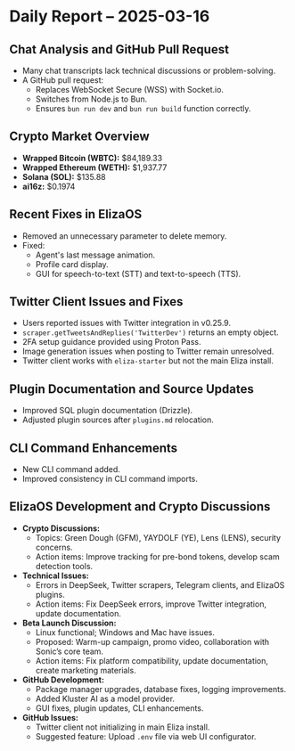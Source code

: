 # Daily Report – 2025-03-16

## Chat Analysis and GitHub Pull Request

- Many chat transcripts lack technical discussions or problem-solving.
- A GitHub pull request:
  - Replaces WebSocket Secure (WSS) with Socket.io.
  - Switches from Node.js to Bun.
  - Ensures `bun run dev` and `bun run build` function correctly.

## Crypto Market Overview

- **Wrapped Bitcoin (WBTC):** $84,189.33
- **Wrapped Ethereum (WETH):** $1,937.77
- **Solana (SOL):** $135.88
- **ai16z:** $0.1974

## Recent Fixes in ElizaOS

- Removed an unnecessary parameter to delete memory.
- Fixed:
  - Agent's last message animation.
  - Profile card display.
  - GUI for speech-to-text (STT) and text-to-speech (TTS).

## Twitter Client Issues and Fixes

- Users reported issues with Twitter integration in v0.25.9.
- `scraper.getTweetsAndReplies('TwitterDev')` returns an empty object.
- 2FA setup guidance provided using Proton Pass.
- Image generation issues when posting to Twitter remain unresolved.
- Twitter client works with `eliza-starter` but not the main Eliza install.

## Plugin Documentation and Source Updates

- Improved SQL plugin documentation (Drizzle).
- Adjusted plugin sources after `plugins.md` relocation.

## CLI Command Enhancements

- New CLI command added.
- Improved consistency in CLI command imports.

## ElizaOS Development and Crypto Discussions

- **Crypto Discussions:**
  - Topics: Green Dough (GFM), YAYDOLF (YE), Lens (LENS), security concerns.
  - Action items: Improve tracking for pre-bond tokens, develop scam detection tools.
- **Technical Issues:**
  - Errors in DeepSeek, Twitter scrapers, Telegram clients, and ElizaOS plugins.
  - Action items: Fix DeepSeek errors, improve Twitter integration, update documentation.
- **Beta Launch Discussion:**
  - Linux functional; Windows and Mac have issues.
  - Proposed: Warm-up campaign, promo video, collaboration with Sonic’s core team.
  - Action items: Fix platform compatibility, update documentation, create marketing materials.
- **GitHub Development:**
  - Package manager upgrades, database fixes, logging improvements.
  - Added Kluster AI as a model provider.
  - GUI fixes, plugin updates, CLI enhancements.
- **GitHub Issues:**
  - Twitter client not initializing in main Eliza install.
  - Suggested feature: Upload `.env` file via web UI configurator.

